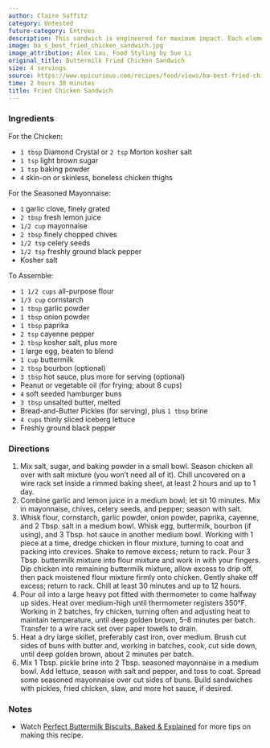 ```yaml
---
author: Claire Saffitz
category: Untested
future-category: Entrees
description: This sandwich is engineered for maximum impact. Each element is awesome, but it’s the way they come together that puts it over the top.
image: ba_s_best_fried_chicken_sandwich.jpg
image_attribution: Alex Lau, Food Styling by Sue Li
original_title: Buttermilk Fried Chicken Sandwich
size: 4 servings
source: https://www.epicurious.com/recipes/food/views/ba-best-fried-chicken-sandwich
time: 2 hours 30 minutes
title: Fried Chicken Sandwich
---
```


### Ingredients

For the Chicken:

* `1 tbsp` Diamond Crystal or `2 tsp` Morton kosher salt
* `1 tsp` light brown sugar
* `1 tsp` baking powder
* `4` skin-on or skinless, boneless chicken thighs

For the Seasoned Mayonnaise:

* `1` garlic clove, finely grated
* `2 tbsp` fresh lemon juice
* `1/2 cup` mayonnaise
* `2 tbsp` finely chopped chives
* `1/2 tsp` celery seeds
* `1/2 tsp` freshly ground black pepper
* Kosher salt

To Assemble:

* `1 1/2 cups` all-purpose flour
* `1/3 cup` cornstarch
* `1 tbsp` garlic powder
* `1 tbsp` onion powder
* `1 tbsp` paprika
* `2 tsp` cayenne pepper
* `2 tbsp` kosher salt, plus more
* `1` large egg, beaten to blend
* `1 cup` buttermilk
* `2 tbsp` bourbon (optional)
* `3 tbsp` hot sauce, plus more for serving (optional)
* Peanut or vegetable oil (for frying; about 8 cups)
* `4` soft seeded hamburger buns
* `3 tbsp` unsalted butter, melted
* Bread-and-Butter Pickles (for serving), plus `1 tbsp` brine
* `4 cups` thinly sliced iceberg lettuce
* Freshly ground black pepper

### Directions

1. Mix salt, sugar, and baking powder in a small bowl. Season chicken all over with salt mixture (you won’t need all of it). Chill uncovered on a wire rack set inside a rimmed baking sheet, at least 2 hours and up to 1 day.
2. Combine garlic and lemon juice in a medium bowl; let sit 10 minutes. Mix in mayonnaise, chives, celery seeds, and pepper; season with salt.
3. Whisk flour, cornstarch, garlic powder, onion powder, paprika, cayenne, and 2 Tbsp. salt in a medium bowl. Whisk egg, buttermilk, bourbon (if using), and 3 Tbsp. hot sauce in another medium bowl. Working with 1 piece at a time, dredge chicken in flour mixture, turning to coat and packing into crevices. Shake to remove excess; return to rack. Pour 3 Tbsp. buttermilk mixture into flour mixture and work in with your fingers. Dip chicken into remaining buttermilk mixture, allow excess to drip off, then pack moistened flour mixture firmly onto chicken. Gently shake off excess; return to rack. Chill at least 30 minutes and up to 12 hours.
4. Pour oil into a large heavy pot fitted with thermometer to come halfway up sides. Heat over medium-high until thermometer registers 350°F. Working in 2 batches, fry chicken, turning often and adjusting heat to maintain temperature, until deep golden brown, 5–8 minutes per batch. Transfer to a wire rack set over paper towels to drain.
5. Heat a dry large skillet, preferably cast iron, over medium. Brush cut sides of buns with butter and, working in batches, cook, cut side down, until deep golden brown, about 2 minutes per batch.
6. Mix 1 Tbsp. pickle brine into 2 Tbsp. seasoned mayonnaise in a medium bowl. Add lettuce, season with salt and pepper, and toss to coat. Spread some seasoned mayonnaise over cut sides of buns. Build sandwiches with pickles, fried chicken, slaw, and more hot sauce, if desired.

### Notes

- Watch [Perfect Buttermilk Biscuits, Baked & Explained](https://www.epicurious.com/video/watch/perfect-buttermilk-biscuits-baked-and-explained) for more tips on making this recipe.